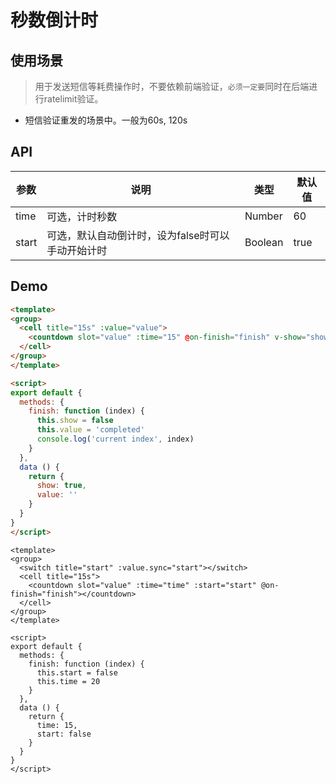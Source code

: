 # 秒数倒计时

## 使用场景

> 用于发送短信等耗费操作时，不要依赖前端验证，`必须一定要`同时在后端进行ratelimit验证。

+ 短信验证重发的场景中。一般为60s, 120s

## API

| 参数         | 说明                  | 类型        | 默认值 |
| ----------- | ---------------------- | ---------- | ------- |
| time| 可选，计时秒数  | Number  | 60 |
| start| 可选，默认自动倒计时，设为false时可以手动开始计时 | Boolean | true |

## Demo

``` html
<template>
<group>
  <cell title="15s" :value="value">
    <countdown slot="value" :time="15" @on-finish="finish" v-show="show"></countdown>
  </cell>
</group>
</template>

<script>
export default {
  methods: {
    finish: function (index) {
      this.show = false
      this.value = 'completed'
      console.log('current index', index)
    }
  },
  data () {
    return {
      show: true,
      value: ''
    }
  }
}
</script>
```

``` vux height=125 components=Group,Cell,Countdown,Switch
<template>
<group>
  <switch title="start" :value.sync="start"></switch>
  <cell title="15s">
    <countdown slot="value" :time="time" :start="start" @on-finish="finish"></countdown>
  </cell>
</group>
</template>

<script>
export default {
  methods: {
    finish: function (index) {
      this.start = false
      this.time = 20
    }
  },
  data () {
    return {
      time: 15,
      start: false
    }
  }
}
</script>
```
